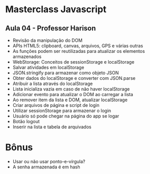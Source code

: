 # Masterclass Javascript
## Aula 04 - Professor Harison

- Revisão da manipulação do DOM
- APIs HTML5: clipboard, canvas, arquivos, GPS e várias outras
- As funções podem ser reutilizadas para atualizar os elementos armazenados
- WebStorage: Conceitos de sessionStorage e localStorage
- Salvar atividades em localStorage
- JSON.stringify para armazenar como objeto JSON
- Obter dados do localStorage e converter com JSON.parse
- Atribuir a lista através do localStorage
- Lista inicializa vazia em caso de não haver localStorage
- Adicionar evento para atualizar o DOM ao carregar a lista
- Ao remover item da lista e DOM, atualizar localStorage
- Criar arquivos de página e script de login
- Utilizar sessionStorage para armazenar o login
- Usuário só pode chegar na página do app se logar
- Botão logout
- Inserir na lista e tabela de arquivados

# Bônus
- Usar ou não usar ponto-e-vírgula?
- A senha armazenada é em hash